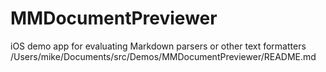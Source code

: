 MMDocumentPreviewer
===================

iOS demo app for evaluating Markdown parsers or other text formatters
/Users/mike/Documents/src/Demos/MMDocumentPreviewer/README.md
